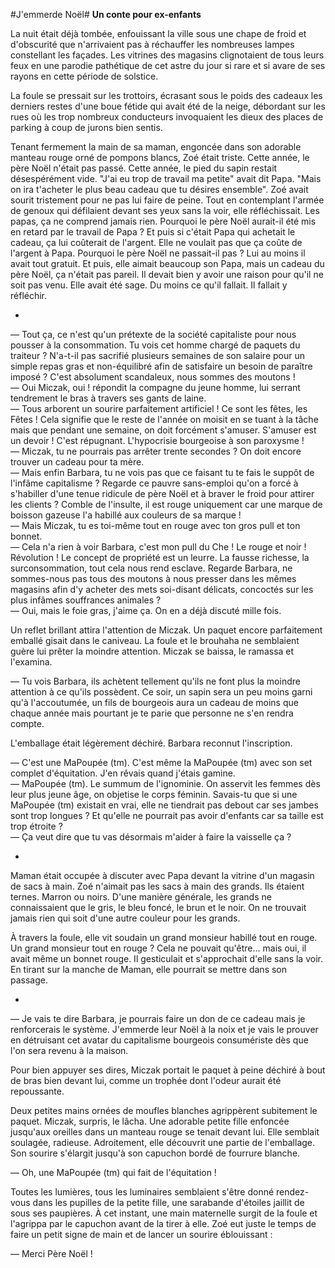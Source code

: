 #J'emmerde Noël#
**Un conte pour ex-enfants**

La nuit était déjà tombée, enfouissant la ville sous une chape de froid et d'obscurité que n'arrivaient pas à réchauffer les nombreuses lampes constellant les façades. Les vitrines des magasins clignotaient de tous leurs feux en une parodie pathétique de cet astre du jour si rare et si avare de ses rayons en cette période de solstice.

La foule se pressait sur les trottoirs, écrasant sous le poids des cadeaux les derniers restes d'une boue fétide qui avait été de la neige, débordant sur les rues où les trop nombreux conducteurs invoquaient les dieux des places de parking à coup de jurons bien sentis.

Tenant fermement la main de sa maman, engoncée dans son adorable manteau rouge orné de pompons blancs, Zoé était triste. Cette année, le père Noël n'était pas passé. Cette année, le pied du sapin restait désespérément vide. "J'ai eu trop de travail ma petite" avait dit Papa. "Mais on ira t'acheter le plus beau cadeau que tu désires ensemble". Zoé avait sourit tristement pour ne pas lui faire de peine. 
Tout en contemplant l'armée de genoux qui défilaient devant ses yeux sans la voir, elle réfléchissait. Les papas, ça ne comprend jamais rien. Pourquoi le père Noël aurait-il été mis en retard par le travail de Papa ? Et puis si c'était Papa qui achetait le cadeau, ça lui coûterait de l'argent. Elle ne voulait pas que ça coûte de l'argent à Papa. Pourquoi le père Noël ne passait-il pas ? Lui au moins il avait tout gratuit. Et puis, elle aimait beaucoup son Papa, mais un cadeau du père Noël, ça n'était pas pareil. Il devait bien y avoir une raison pour qu'il ne soit pas venu. Elle avait été sage. Du moins ce qu'il fallait. Il fallait y réfléchir.

*

— Tout ça, ce n'est qu'un prétexte de la société capitaliste pour nous pousser à la consommation. Tu vois cet homme chargé de paquets du traiteur ? N'a-t-il pas sacrifié plusieurs semaines de son salaire pour un simple repas gras et non-équilibré afin de satisfaire un besoin de paraître imposé ? C'est absolument scandaleux, nous sommes des moutons !  
— Oui Miczak, oui ! répondit la compagne du jeune homme, lui serrant tendrement le bras à travers ses gants de laine.  
— Tous arborent un sourire parfaitement artificiel ! Ce sont les fêtes, les Fêtes ! Cela signifie que le reste de l'année on moisit en se tuant à la tâche mais que pendant une semaine, on doit forcément s'amuser. S'amuser est un devoir ! C'est répugnant. L'hypocrisie bourgeoise à son paroxysme !  
— Miczak, tu ne pourrais pas arrêter trente secondes ? On doit encore trouver un cadeau pour ta mère.  
— Mais enfin Barbara, tu ne vois pas que ce faisant tu te fais le suppôt de l'infâme capitalisme ? Regarde ce pauvre sans-emploi qu'on a forcé à s'habiller d'une tenue ridicule de père Noël et à braver le froid pour attirer les clients ? Comble de l'insulte, il est rouge uniquement car une marque de boisson gazeuse l'a habillé aux couleurs de sa marque !  
— Mais Miczak, tu es toi-même tout en rouge avec ton gros pull et ton bonnet.  
— Cela n'a rien à voir Barbara, c'est mon pull du Che ! Le rouge et noir ! Révolution ! Le concept de propriété est un leurre. La fausse richesse, la surconsommation, tout cela nous rend esclave. Regarde Barbara, ne sommes-nous pas tous des moutons à nous presser dans les mêmes magasins afin d'y acheter des mets soi-disant délicats, concoctés sur les plus infâmes souffrances animales ?  
— Oui, mais le foie gras, j'aime ça. On en a déjà discuté mille fois.

Un reflet brillant attira l'attention de Miczak. Un paquet encore parfaitement emballé gisait dans le caniveau. La foule et le brouhaha ne semblaient guère lui prêter la moindre attention. Miczak se baissa, le ramassa et l'examina.

— Tu vois Barbara, ils achètent tellement qu'ils ne font plus la moindre attention à ce qu'ils possèdent. Ce soir, un sapin sera un peu moins garni qu'à l'accoutumée, un fils de bourgeois aura un cadeau de moins que chaque année mais pourtant je te parie que personne ne s'en rendra compte.

L'emballage était légèrement déchiré. Barbara reconnut l'inscription.

— C'est une MaPoupée (tm). C'est même la MaPoupée (tm) avec son set complet d'équitation. J'en rêvais quand j'étais gamine.  
— MaPoupée (tm). Le summum de l'ignominie. On asservit les femmes dès leur plus jeune âge, on objetise le corps féminin. Savais-tu que si une MaPoupée (tm) existait en vrai, elle ne tiendrait pas debout car ses jambes sont trop longues ? Et qu'elle ne pourrait pas avoir d'enfants car sa taille est trop étroite ?  
— Ça veut dire que tu vas désormais m'aider à faire la vaisselle ça ?

*

Maman était occupée à discuter avec Papa devant la vitrine d'un magasin de sacs à main. Zoé n'aimait pas les sacs à main des grands. Ils étaient ternes. Marron ou noirs. D'une manière générale, les grands ne connaissaient que le gris, le bleu foncé, le brun et le noir. On ne trouvait jamais rien qui soit d'une autre couleur pour les grands.

À travers la foule, elle vit soudain un grand monsieur habillé tout en rouge. Un grand monsieur tout en rouge ? Cela ne pouvait qu'être... mais oui, il avait même un bonnet rouge. Il gesticulait et s'approchait d'elle sans la voir. En tirant sur la manche de Maman, elle pourrait se mettre dans son passage.

*

— Je vais te dire Barbara, je pourrais faire un don de ce cadeau mais je renforcerais le système. J'emmerde leur Noël à la noix et je vais le prouver en détruisant cet avatar du capitalisme bourgeois consumériste dès que l'on sera revenu à la maison.

Pour bien appuyer ses dires, Miczak portait le paquet à peine déchiré à bout de bras bien devant lui, comme un trophée dont l'odeur aurait été repoussante.

Deux petites mains ornées de moufles blanches agrippèrent subitement le paquet. Miczak, surpris, le lâcha. Une adorable petite fille enfoncée jusqu'aux oreilles dans un manteau rouge se tenait devant lui. Elle semblait soulagée, radieuse. Adroitement, elle découvrit une partie de l'emballage. Son sourire s'élargit jusqu'à son capuchon bordé de fourrure blanche.

— Oh, une MaPoupée (tm) qui fait de l'équitation !

Toutes les lumières, tous les luminaires semblaient s'être donné rendez-vous dans les pupilles de la petite fille, une sarabande d'étoiles jaillit de sous ses paupières. À cet instant, une main maternelle surgit de la foule et l'agrippa par le capuchon avant de la tirer à elle. Zoé eut juste le temps de faire un petit signe de main et de lancer un sourire éblouissant :

— Merci Père Noël !
